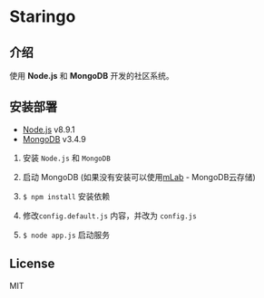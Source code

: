 ﻿# Staringo

## 介绍

使用 **Node.js** 和 **MongoDB** 开发的社区系统。

## 安装部署

- [Node.js](https://nodejs.org) v8.9.1
- [MongoDB](https://www.mongodb.org) v3.4.9

1. 安装 `Node.js` 和 `MongoDB`

2. 启动 MongoDB (如果没有安装可以使用[mLab](https://mlab.com/) - MongoDB云存储)

3. `$ npm install` 安装依赖

4. 修改`config.default.js` 内容，并改为 `config.js`

5. `$ node app.js` 启动服务

## License

MIT